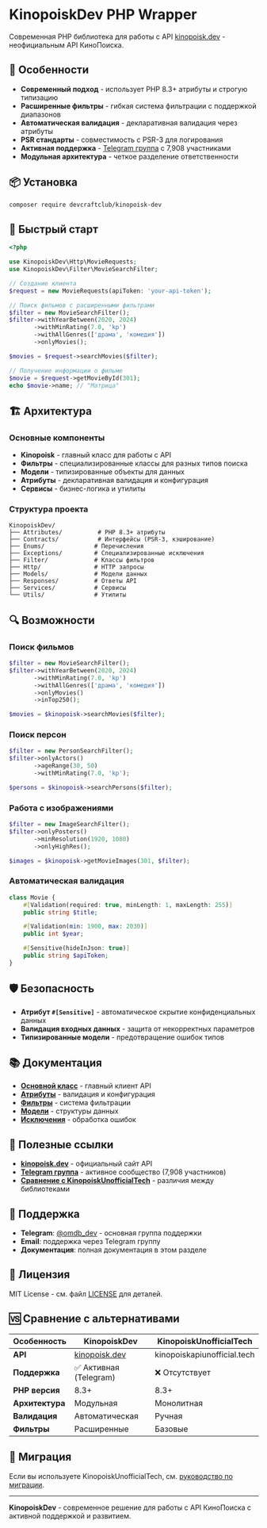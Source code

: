 # KinopoiskDev PHP Wrapper

Современная PHP библиотека для работы с API [kinopoisk.dev](https://kinopoisk.dev) - неофициальным API КиноПоиска.

## 🚀 Особенности

- **Современный подход** - использует PHP 8.3+ атрибуты и строгую типизацию
- **Расширенные фильтры** - гибкая система фильтрации с поддержкой диапазонов
- **Автоматическая валидация** - декларативная валидация через атрибуты
- **PSR стандарты** - совместимость с PSR-3 для логирования
- **Активная поддержка** - [Telegram группа](https://t.me/omdb_dev) с 7,908 участниками
- **Модульная архитектура** - четкое разделение ответственности

## 📦 Установка

```bash
composer require devcraftclub/kinopoisk-dev
```

## 🔧 Быстрый старт

```php
<?php

use KinopoiskDev\Http\MovieRequests;
use KinopoiskDev\Filter\MovieSearchFilter;

// Создание клиента
$request = new MovieRequests(apiToken: 'your-api-token');

// Поиск фильмов с расширенными фильтрами
$filter = new MovieSearchFilter();
$filter->withYearBetween(2020, 2024)
       ->withMinRating(7.0, 'kp')
       ->withAllGenres(['драма', 'комедия'])
       ->onlyMovies();

$movies = $request->searchMovies($filter);

// Получение информации о фильме
$movie = $request->getMovieById(301);
echo $movie->name; // "Матрица"
```

## 🏗️ Архитектура

### Основные компоненты

- **Kinopoisk** - главный класс для работы с API
- **Фильтры** - специализированные классы для разных типов поиска
- **Модели** - типизированные объекты для данных
- **Атрибуты** - декларативная валидация и конфигурация
- **Сервисы** - бизнес-логика и утилиты

### Структура проекта

```
KinopoiskDev/
├── Attributes/          # PHP 8.3+ атрибуты
├── Contracts/           # Интерфейсы (PSR-3, кэширование)
├── Enums/              # Перечисления
├── Exceptions/         # Специализированные исключения
├── Filter/             # Классы фильтров
├── Http/               # HTTP запросы
├── Models/             # Модели данных
├── Responses/          # Ответы API
├── Services/           # Сервисы
└── Utils/              # Утилиты
```

## 🔍 Возможности

### Поиск фильмов

```php
$filter = new MovieSearchFilter();
$filter->withYearBetween(2020, 2024)
       ->withMinRating(7.0, 'kp')
       ->withAllGenres(['драма', 'комедия'])
       ->onlyMovies()
       ->inTop250();

$movies = $kinopoisk->searchMovies($filter);
```

### Поиск персон

```php
$filter = new PersonSearchFilter();
$filter->onlyActors()
       ->ageRange(30, 50)
       ->withMinRating(7.0, 'kp');

$persons = $kinopoisk->searchPersons($filter);
```

### Работа с изображениями

```php
$filter = new ImageSearchFilter();
$filter->onlyPosters()
       ->minResolution(1920, 1080)
       ->onlyHighRes();

$images = $kinopoisk->getMovieImages(301, $filter);
```

### Автоматическая валидация

```php
class Movie {
    #[Validation(required: true, minLength: 1, maxLength: 255)]
    public string $title;

    #[Validation(min: 1900, max: 2030)]
    public int $year;

    #[Sensitive(hideInJson: true)]
    public string $apiToken;
}
```

## 🛡️ Безопасность

- **Атрибут `#[Sensitive]`** - автоматическое скрытие конфиденциальных данных
- **Валидация входных данных** - защита от некорректных параметров
- **Типизированные модели** - предотвращение ошибок типов

## 📚 Документация

- **[Основной класс](Kinopoisk.md)** - главный клиент API
- **[Атрибуты](Attributes/)** - валидация и конфигурация
- **[Фильтры](Filter/)** - система фильтрации
- **[Модели](Models/)** - структуры данных
- **[Исключения](Exceptions/)** - обработка ошибок

## 🔗 Полезные ссылки

- **[kinopoisk.dev](https://kinopoisk.dev)** - официальный сайт API
- **[Telegram группа](https://t.me/omdb_dev)** - активное сообщество (7,908 участников)
- **[Сравнение с KinopoiskUnofficialTech](notkinopoiskphp-compare.md)** - различия между библиотеками

## 🤝 Поддержка

- **Telegram**: [@omdb_dev](https://t.me/omdb_dev) - основная группа поддержки
- **Email**: поддержка через Telegram группу
- **Документация**: полная документация в этом разделе

## 📄 Лицензия

MIT License - см. файл [LICENSE](LICENSE) для деталей.

## 🆚 Сравнение с альтернативами

| Особенность     | KinopoiskDev                           | KinopoiskUnofficialTech     |
| --------------- | -------------------------------------- | --------------------------- |
| **API**         | [kinopoisk.dev](https://kinopoisk.dev) | kinopoiskapiunofficial.tech |
| **Поддержка**   | ✅ Активная (Telegram)                 | ❌ Отсутствует              |
| **PHP версия**  | 8.3+                                   | 8.3+                        |
| **Архитектура** | Модульная                              | Монолитная                  |
| **Валидация**   | Автоматическая                         | Ручная                      |
| **Фильтры**     | Расширенные                            | Базовые                     |

## 🚀 Миграция

Если вы используете KinopoiskUnofficialTech, см. [руководство по миграции](notkinopoiskphp-compare.md#миграция).

---

**KinopoiskDev** - современное решение для работы с API КиноПоиска с активной поддержкой и развитием.
